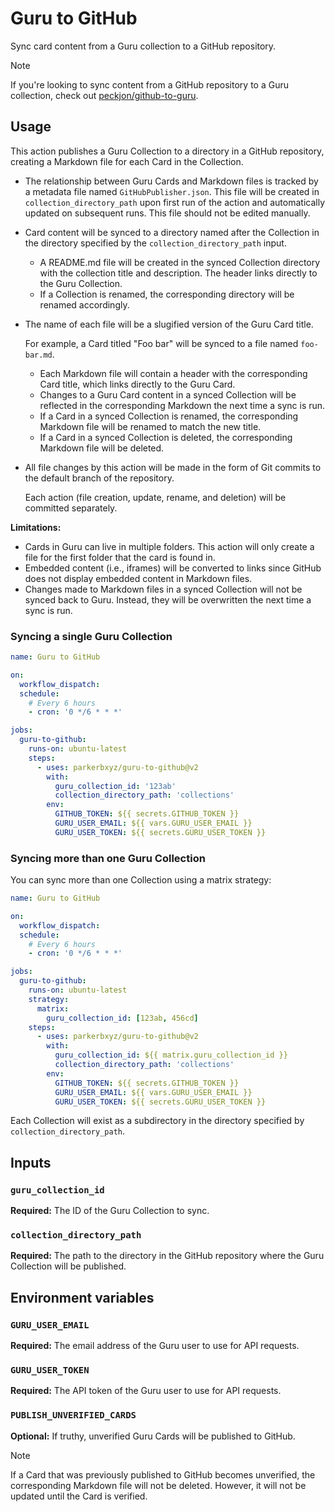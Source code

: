 # Guru to GitHub

Sync card content from a Guru collection to a GitHub repository.

> [!NOTE]
> If you're looking to sync content from a GitHub repository to a Guru collection, check out [peckjon/github-to-guru](https://github.com/marketplace/actions/github-to-guru).

## Usage

This action publishes a Guru Collection to a directory in a GitHub repository, creating a Markdown file for each Card in the Collection.

- The relationship between Guru Cards and Markdown files is tracked by a metadata file named `GitHubPublisher.json`. This file will be created in `collection_directory_path` upon first run of the action and automatically updated on subsequent runs. This file should not be edited manually.
- Card content will be synced to a directory named after the Collection in the directory specified by the `collection_directory_path` input.

  - A README.md file will be created in the synced Collection directory with the collection title and description. The header links directly to the Guru Collection.
  - If a Collection is renamed, the corresponding directory will be renamed accordingly.

- The name of each file will be a slugified version of the Guru Card title.

  For example, a Card titled "Foo bar" will be synced to a file named `foo-bar.md`.

  - Each Markdown file will contain a header with the corresponding Card title, which links directly to the Guru Card.
  - Changes to a Guru Card content in a synced Collection will be reflected in the corresponding Markdown the next time a sync is run.
  - If a Card in a synced Collection is renamed, the corresponding Markdown file will be renamed to match the new title.
  - If a Card in a synced Collection is deleted, the corresponding Markdown file will be deleted.

- All file changes by this action will be made in the form of Git commits to the default branch of the repository.

  Each action (file creation, update, rename, and deletion) will be committed separately.

**Limitations:**

- Cards in Guru can live in multiple folders. This action will only create a file for the first folder that the card is found in.
- Embedded content (i.e., iframes) will be converted to links since GitHub does not display embedded content in Markdown files.
- Changes made to Markdown files in a synced Collection will not be synced back to Guru. Instead, they will be overwritten the next time a sync is run.

### Syncing a single Guru Collection

```yaml
name: Guru to GitHub

on:
  workflow_dispatch:
  schedule:
    # Every 6 hours
    - cron: '0 */6 * * *'

jobs:
  guru-to-github:
    runs-on: ubuntu-latest
    steps:
      - uses: parkerbxyz/guru-to-github@v2
        with:
          guru_collection_id: '123ab'
          collection_directory_path: 'collections'
        env:
          GITHUB_TOKEN: ${{ secrets.GITHUB_TOKEN }}
          GURU_USER_EMAIL: ${{ vars.GURU_USER_EMAIL }}
          GURU_USER_TOKEN: ${{ secrets.GURU_USER_TOKEN }}
```

### Syncing more than one Guru Collection

You can sync more than one Collection using a matrix strategy:

```yaml
name: Guru to GitHub

on:
  workflow_dispatch:
  schedule:
    # Every 6 hours
    - cron: '0 */6 * * *'

jobs:
  guru-to-github:
    runs-on: ubuntu-latest
    strategy:
      matrix:
        guru_collection_id: [123ab, 456cd]
    steps:
      - uses: parkerbxyz/guru-to-github@v2
        with:
          guru_collection_id: ${{ matrix.guru_collection_id }}
          collection_directory_path: 'collections'
        env:
          GITHUB_TOKEN: ${{ secrets.GITHUB_TOKEN }}
          GURU_USER_EMAIL: ${{ vars.GURU_USER_EMAIL }}
          GURU_USER_TOKEN: ${{ secrets.GURU_USER_TOKEN }}
```

Each Collection will exist as a subdirectory in the directory specified by `collection_directory_path`.

## Inputs

### `guru_collection_id`

**Required:** The ID of the Guru Collection to sync.

### `collection_directory_path`

**Required:** The path to the directory in the GitHub repository where the Guru Collection will be published.

## Environment variables

### `GURU_USER_EMAIL`

**Required:** The email address of the Guru user to use for API requests.

### `GURU_USER_TOKEN`

**Required:** The API token of the Guru user to use for API requests.

### `PUBLISH_UNVERIFIED_CARDS`

**Optional:** If truthy, unverified Guru Cards will be published to GitHub.

> [!NOTE]
> If a Card that was previously published to GitHub becomes unverified, the corresponding Markdown file will not be deleted. However, it will not be updated until the Card is verified.
